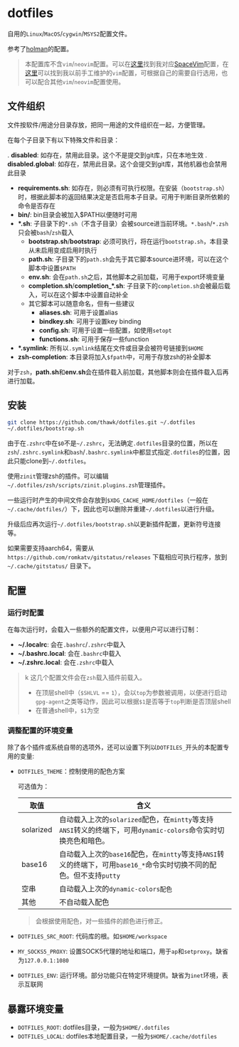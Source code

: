 # dotfiles

自用的``Linux``/``MacOS``/``cygwin``/``MSYS2``配置文件。

参考了[holman](https://github.com/holman/dotfiles)的配置。

> 本配置库不含``vim``/``neovim``配置。可以在[这里](https://github.com/thawk/dotspacevim)找到我对应[SpaceVim](https://spacevim.org)配置，在[这里](https://github.com/thawk/dotvim)可以找到我以前手工维护的``vim``配置，可根据自己的需要自行选用，也可以配合其他``vim``/``neovim``配置使用。

## 文件组织

文件按软件/用途分目录存放，把同一用途的文件组织在一起，方便管理。

在每个子目录下有以下特殊文件和目录：

. **disabled**: 如存在，禁用此目录。这个不是提交到git库，只在本地生效
. **disabled.global**: 如存在，禁用此目录。这个会提交到git库，其他机器也会禁用此目录
- **requirements.sh**: 如存在，则必须有可执行权限。在安装（``bootstrap.sh``）时，根据此脚本的返回结果决定是否启用本子目录。可用于判断目录所依赖的命令是否存在
- **bin/**: bin目录会被加入$PATH以便随时可用
- **\*.sh**: 子目录下的``*.sh``（不含子目录）会被source进当前环境。``*.bash``/``*.zsh``只会被``bash``/``zsh``载入
    - **bootstrap.sh**/**bootstrap**: 必须可执行，将在运行``bootstrap.sh``，本目录从未启用变成启用时执行
    - **path.sh**: 子目录下的``path.sh``会先于其它脚本source进环境，可以在这个脚本中设置``$PATH``
    - **env.sh**: 会在``path.sh``之后，其他脚本之前加载，可用于export环境变量
    - **completion.sh**/**completion\_*.sh**: 子目录下的``completion.sh``会被最后载入，可以在这个脚本中设置自动补全
    - 其它脚本可以随意命名，但有一些建议
        - **aliases.sh**: 可用于设置alias
        - **bindkey.sh**: 可用于设置key binding
        - **config.sh**: 可用于设置一些配置，如使用``setopt``
        - **functions.sh**: 可用于保存一些function
- **\*.symlink**: 所有以``.symlink``结尾在文件或目录会被符号链接到``$HOME``
- **zsh-completion**: 本目录将加入``$fpath``中，可用于存放zsh的补全脚本

对于``zsh``，**path.sh**和**env.sh**会在插件载入前加载，其他脚本则会在插件载入后再进行加载。

## 安装

```sh
git clone https://github.com/thawk/dotfiles.git ~/.dotfiles
~/.dotfiles/bootstrap.sh
```

由于在``.zshrc``中在``$0``不是``~/.zshrc``，无法确定``.dotfiles``目录的位置，所以在``zsh``/``.zshrc.symlink``和``bash``/``.bashrc.symlink``中都显式指定``.dotfiles``的位置，因此只能clone到``~/.dotfiles``。

使用``zinit``管理zsh的插件。可以编辑``~/.dotfiles/zsh/scripts/zinit.plugins.zsh``管理插件。

一些运行时产生的中间文件会存放到``$XDG_CACHE_HOME/dotfiles``（一般在``~/.cache/dotfiles/``）下，因此也可以删除并重建``~/.dotfiles``以进行升级。

升级后应再次运行``~/.dotfiles/bootstrap.sh``以更新插件配置，更新符号连接等。

如果需要支持aarch64，需要从 `https://github.com/romkatv/gitstatus/releases` 下载相应可执行程序，放到 ``~/.cache/gitstatus/`` 目录下。

## 配置

### 运行时配置

在每次运行时，会载入一些额外的配置文件，以便用户可以进行订制：

* **~/.localrc**: 会在``.bashrc``/``.zshrc``中载入
* **~/.bashrc.local**: 会在``.bashrc``中载入
* **~/.zshrc.local**: 会在``.zshrc``中载入

> k 这几个配置文件会在``zsh``载入插件前载入。
> - 在顶层shell中（``$SHLVL`` == ``1``），会以``top``为参数被调用，以便进行启动``gpg-agent``之类等动作，因此可以根据``$1``是否等于``top``判断是否顶层shell
> - 在普通shell中，``$1``为空

### 调整配置的环境变量

除了各个插件或系统自带的选项外，还可以设置下列以``DOTFILES_``开头的本配置专用的变量:

* ``DOTFILES_THEME``：控制使用的配色方案

  可选值为：
  
  | 取值      | 含义|
  |-----------|---------------------------------------------------------------------------------------------------------------------------------|
  | solarized | 自动载入上次的``solarized``配色，在``mintty``等支持``ANSI``转义的终端下，可用``dynamic-colors``命令实时切换亮色和暗色。         |
  | base16    | 自动载入上次的``base16``配色，在``mintty``等支持``ANSI``转义的终端下，可用``base16_*``命令实时切换不同的配色。但不支持``putty`` |
  | 空串      | 自动载入上次的``dynamic-colors配色``                                                                                            |
  | 其他      | 不自动载入配色                                                                                                                  |

  > 会根据使用配色，对一些插件的颜色进行修正。

* ``DOTFILES_SRC_ROOT``: 代码库的根。如``$HOME/workspace``
* ``MY_SOCKS5_PROXY``: 设置SOCK5代理的地址和端口，用于``ap``和``setproxy``。缺省为``127.0.0.1:1080``
* ``DOTFILES_ENV``: 运行环境。部分功能只在特定环境提供。缺省为`inet`环境，表示互联网

## 暴露环境变量

* ``DOTFILES_ROOT``: dotfiles目录，一般为`$HOME/.dotfiles`
* ``DOTFILES_LOCAL``: dotfiles本地配置目录，一般为`$HOME/.cache/dotfiles`
